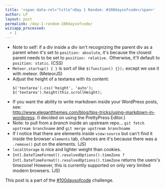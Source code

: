 ```yaml
---
title: '<span data-rel="title">Day 1 Random: #100daysofcode</span>'
author: LP
layout: post
permalink: /day-1-random-100daysofcode/
wiziapp_processed:
  - 1
---
```


<ul>
  <li>
    Note to self: if a div inside a div isn't recognizing the parent div as a parent when it's set to <code>position: absolute</code>, it's because the closest parent needs to be set to <code>position: relative.</code> Otherwise, it'll default to <code>position: static</code>. (CSS)
  </li>
  <li>
    <code>Meteor.startup() { }</code> is sort of like <code>$(function() {});</code> except we use it with meteor. (MeteorJS)
  </li>
  <li>
    Adjust the height of a textarea with its content: <pre><code>$(&#39;textarea&#39;).css(&#39;height&#39;, &#39;auto&#39;); 
$(&#39;textarea&#39;).height(this.scrollHeight);
</code></pre>
  </li>
  
  <li>
    If you want the ability to write markdown inside your WordPress posts, see:<br /> <a href="http://www.elegantthemes.com/blog/tips-tricks/using-markdown-in-wordpress">http://www.elegantthemes.com/blog/tips-tricks/using-markdown-in-wordpress</a>. (I decided on using the PrettyPress Editor.)
  </li>
  <li>
    Note: to pull from a <em>branch</em> inside an upstream repo&#8230; <code>git fetch upstream branchname</code> and <code>git merge upstream branchname</code>
  </li>
  <li>
    If I notice that there are elements inside <code>view:source</code> but can't find it inside the browser <code>elements</code> tab, chances are it's because there was a <code>.remove()</code> put on the elements. (JS)
  </li>
  <li>
    <code>localStorage</code> is nice and lighter weight than cookies.
  </li>
  <li>
    <code>Intl.DateTimeFormat().resolvedOptions().timeZone ? Intl.DateTimeFormat().resolvedOptions().timeZone</code> returns the users's timezone! However, this is currently supported on only very limited modern browsers. (JS)
  </li>
</ul>

<p>
  This post is a part of the <a href="http://www.thecodingdiaries.com/the-100daysofcode-challenge/#sthash.eAFLTbDO.dpbs">#100daysofcode</a> challenge.
</p>